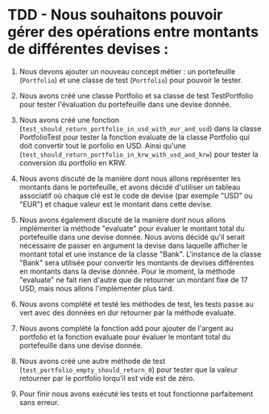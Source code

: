 # TDD - Nous souhaitons pouvoir gérer des opérations entre montants de différentes devises :

1. Nous devons ajouter un nouveau concept métier : un portefeuille (`Portfolio`) et une classe de test (`Portfolio`) pour pouvoir le tester.


2. Nous avons créé une classe Portfolio et sa classe de test TestPortfolio pour tester l'évaluation du portefeuille dans une devise donnée.


3. Nous avons créé une fonction (`test_should_return_portfolio_in_usd_with_eur_and_usd`) dans la classe PortfolioTest pour tester
la fonction evaluate de la classe Portfolio qui doit convertir tout le porfolio en USD.
Ainsi qu'une (`test_should_return_portfolio_in_krw_with_usd_and_krw`) pour tester la conversion du portfolio en KRW.


4. Nous avons discuté de la manière dont nous allons représenter les montants dans le portefeuille, 
et avons décidé d'utiliser un tableau associatif où chaque clé est le code de devise (par exemple "USD" ou "EUR") 
et chaque valeur est le montant dans cette devise.


5. Nous avons également discuté de la manière dont nous allons implémenter la méthode "evaluate" pour évaluer 
le montant total du portefeuille dans une devise donnée. Nous avons décidé qu'il serait nécessaire de passer en argument 
la devise dans laquelle afficher le montant total et une instance de la classe "Bank". 
L'instance de la classe "Bank" sera utilisée pour convertir les montants de devises différentes en montants dans la devise donnée.
Pour le moment, la méthode "evaluate" ne fait rien d'autre que de retourner un montant fixe de 17 USD, 
mais nous allons l'implémenter plus tard.


6. Nous avons complété et testé les méthodes de test, les tests passe au vert avec des données en dur retourner par la méthode evaluate.


7. Nous avons complété la fonction add pour ajouter de l'argent au portfolio et la fonction evaluate 
pour évaluer le montant total du portefeuille dans une devise donnée.


8. Nous avons créé une autre méthode de test (`test_portfolio_empty_should_return_0`) pour tester que la valeur retourner par le portfolio lorqu'il est vide est de zéro.


9. Pour finir nous avons exécuté les tests et tout fonctionne parfaitement sans erreur.